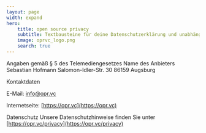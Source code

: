 ```yaml
---
layout: page
width: expand
hero:
    title: open source privacy
    subtitle: Textbausteine für deine Datenschutzerklärung und unabhängige Hintergrundinformationen
    image: oprvc_logo.png
    search: true
---
```


Angaben gemäß § 5 des Telemediengesetzes​
Name des Anbieters
Sebastian Hofmann
Salomon-Idler-Str. 30
86159 Augsburg

Kontaktdaten

E-Mail: info@opr.vc

Internetseite: [https://opr.vc](https://opr.vc)

Datenschutz
Unsere Datenschutzhinweise finden Sie unter [https://opr.vc/privacy](https://opr.vc/privacy)